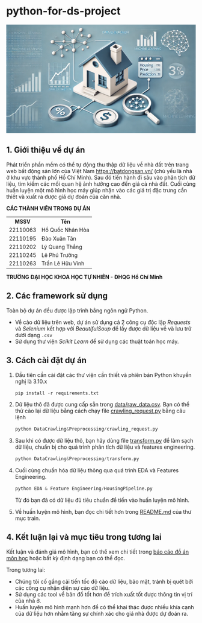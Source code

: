# python-for-ds-project

![back ground](images/background.png)

## 1. Giới thiệu về dự án

Phát triển phần mềm có thể tự động thu thập dữ liệu về nhà đất trên trang web bất động sản lớn của Việt Nam https://batdongsan.vn/ (chủ yếu là nhà ở khu vực thành phố Hồ Chí Minh). Sau đó tiến hành đi sâu vào phân tích dữ liệu, tìm kiếm các mối quan hệ ảnh hưởng cao đến giá cả nhà đất. Cuối cùng huấn luyện một mô hình học máy giúp nhận vào các giá trị đặc trưng cần thiết và xuất ra được giá dự đoán của căn nhà.

**CÁC THÀNH VIÊN TRONG DỰ ÁN**


<p align="center">
  <table>
    <tr>
      <th>MSSV</th>
      <th>Tên</th>
    </tr>
    <tr>
      <td>22110063</td>
      <td>Hồ Quốc Nhân Hòa</td>
    </tr>
    <tr>
      <td>22110195</td>
      <td>Đào Xuân Tân</td>
    </tr>
    <tr>
      <td>22110202</td>
      <td>Lý Quang Thắng</td>
    </tr>
    <tr>
      <td>22110245</td>
      <td>Lê Phú Trường</td>
    </tr>
    <tr>
      <td>22110263</td>
      <td>Trần Lê Hữu Vinh</td>
    </tr>
  </table>
</p>

**TRƯỜNG ĐẠI HỌC KHOA HỌC TỰ NHIÊN - ĐHQG Hồ Chí Minh**


## 2. Các framework sử dụng

Toàn bộ dự án đều được lập trình bằng ngôn ngữ Python.

- Về cào dữ liệu trên web, dự án sử dụng cả 2 công cụ độc lập *Requests* và *Selenium* kết hợp với *BeautifulSoup* để lấy được dữ liệu về và lưu trữ dưới dạng `.csv`
- Sử dụng thư viện *Scikit Learn* để sử dụng các thuật toán học máy.

## 3. Cách cài đặt dự án

1. Đầu tiên cần cài đặt các thư viện cần thiết và phiên bản Python khuyến nghị là 3.10.x

    ```python
    pip install -r requirements.txt
    ```

2. Dữ liệu thô đã được cung cấp sẵn trong [data/raw_data.csv](data/raw_data.csv). Bạn có thể thử cào lại dữ liệu bằng cách chạy file [crawling_request.py](DataCrawling&Preprocessing/crawling_request.py) bằng câu lệnh

    ```python
    python DataCrawling&Preprocessing/crawling_request.py
    ```

3. Sau khi có được dữ liệu thô, bạn hãy dùng file [transform.py](DataCrawling&Preprocessing/transform.py) để làm sạch dữ liệu, chuẩn bị cho quá trình phân tích dữ liệu và features engineering.
    ```python
    python DataCrawling&Preprocessing/transform.py
    ```

4. Cuối cùng chuẩn hóa dữ liệu thông qua quá trình EDA và Features Engineering.
    ```python
    python EDA & Feature Engineering/HousingPipeline.py
    ```

    Từ đó bạn đã có dữ liệu đủ tiêu chuẩn để tiến vào huấn luyện mô hình.

5. Về huấn luyện mô hình, bạn đọc chi tiết hơn trong [README.md](train/README.md) của thư mục train.

## 4. Kết luận lại và mục tiêu trong tương lai

Kết luận và đánh giá mô hình, bạn có thể xem chi tiết trong [báo cáo đồ án môn học](Report.md) hoặc bất kỳ định dạng bạn có thể đọc. 

Trong tương lai: 
- Chúng tôi cố gắng cải tiến tốc độ cào dữ liệu, bảo mật, tránh bị quét bởi các công cụ nhận diện sự cào dữ liệu. 
- Sử dụng các tool về bản đồ tốt hơn để trích xuất tốt được thông tin vị trí của nhà ở. 
- Huấn luyện mô hình mạnh hơn để có thể khai thác được nhiều khía cạnh của dữ liệu hơn nhằm tăng sự chính xác cho giá nhà được dự đoán ra.


